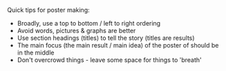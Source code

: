 Quick tips for poster making:
- Broadly, use a top to bottom / left to right ordering
- Avoid words, pictures & graphs are better
- Use section headings (titles) to tell the story (titles are results)
- The main focus (the main result / main idea) of the poster of should be in the middle
- Don't overcrowd things - leave some space for things to 'breath'  
